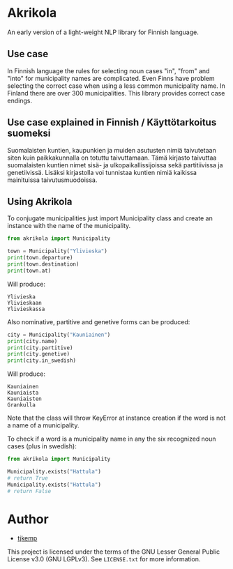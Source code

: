 Akrikola
===============

An early version of a light-weight NLP library for Finnish language.

## Use case

In Finnish language the rules for selecting noun cases "in", "from" and "into" for municipality names are complicated. Even Finns have problem selecting the correct case when using a less common municipality name. In Finland there are over 300 municipalities. This library provides correct case endings.

## Use case explained in Finnish / Käyttötarkoitus suomeksi

Suomalaisten kuntien, kaupunkien ja muiden asutusten nimiä taivutetaan siten kuin paikkakunnalla on totuttu taivuttamaan. Tämä kirjasto taivuttaa suomalaisten kuntien nimet sisä- ja ulkopaikallissijoissa sekä partitiivissa ja genetiivissä. Lisäksi kirjastolla voi tunnistaa kuntien nimiä kaikissa mainituissa taivutusmuodoissa.

## Using Akrikola

To conjugate municipalities just import Municipality class and create an instance with the name of the municipality.

```python
from akrikola import Municipality

town = Municipality("Ylivieska")
print(town.departure)
print(town.destination)
print(town.at)
```

Will produce:

```
Ylivieska
Ylivieskaan
Ylivieskassa
```

Also nominative, partitive and genetive forms can be produced:

```python
city = Municipality("Kauniainen")
print(city.name)
print(city.partitive)
print(city.genetive)
print(city.in_swedish)
```

Will produce:

```
Kauniainen
Kauniaista
Kauniaisten
Grankulla
```

Note that the class will throw KeyError at instance creation if the word is not a name of a municipality.

To check if a word is a municipality name in any the six recognized noun cases (plus in swedish):

```python
from akrikola import Municipality

Municipality.exists("Hattula")
# return True
Municipality.exists("Hattula")
# return False
```

# Author

- [tjkemp](https://github.com/tjkemp)

This project is licensed under the terms of the GNU Lesser General Public License v3.0 (GNU LGPLv3). See ``LICENSE.txt`` for more information.

